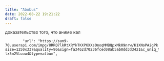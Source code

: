 ```yaml
---
title: "Abobus"
date: 2022-08-22 19:21:22
draft: false
---
```


доказательство того, что аниме кал

            "url": "https://sun9-70.userapi.com/impg/8RRQ7lkRtXRYkTKXPKXXsOnoqMMBQpxMk09nrw/K1XNoPAigPk.jpg?size=1250x337&quality=96&sign=fa3462d70236fced08ab5ab0dd3d3421&c_uniq_tag=BCwQIPizHNTtfnVDXHeHHL8ABa901fV-lx5m2VLuuw4&type=album",
